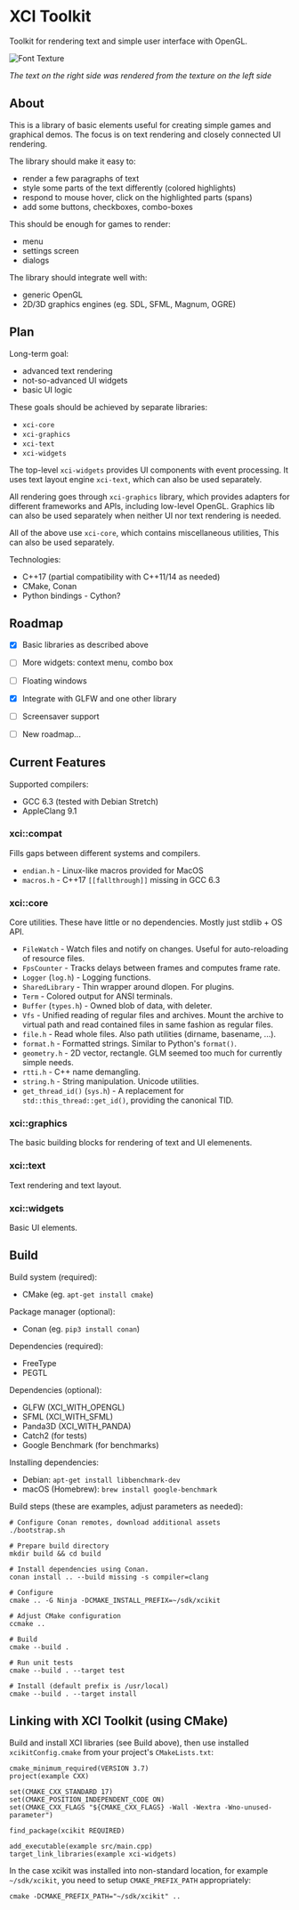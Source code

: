 XCI Toolkit
===========
Toolkit for rendering text and simple user interface with OpenGL.

![Font Texture](http://xci.cz/toolkit/img/xci-text.png)

*The text on the right side was rendered from the texture on the left side*


About
-----

This is a library of basic elements useful for creating simple games and graphical demos.
The focus is on text rendering and closely connected UI rendering.

The library should make it easy to:

- render a few paragraphs of text
- style some parts of the text differently (colored highlights)
- respond to mouse hover, click on the highlighted parts (spans)
- add some buttons, checkboxes, combo-boxes

This should be enough for games to render:

- menu
- settings screen
- dialogs

The library should integrate well with:

- generic OpenGL
- 2D/3D graphics engines (eg. SDL, SFML, Magnum, OGRE)


Plan
----

Long-term goal:

- advanced text rendering
- not-so-advanced UI widgets
- basic UI logic

These goals should be achieved by separate libraries:

- `xci-core`
- `xci-graphics`
- `xci-text`
- `xci-widgets`

The top-level `xci-widgets` provides UI components with event processing.
It uses text layout engine `xci-text`, which can also be used separately.

All rendering goes through `xci-graphics` library, which provides
adapters for different frameworks and APIs, including low-level OpenGL.
Graphics lib can also be used separately when neither UI nor text rendering is needed.

All of the above use `xci-core`, which contains miscellaneous utilities,
This can also be used separately. 

Technologies:

- C++17 (partial compatibility with C++11/14 as needed)
- CMake, Conan
- Python bindings - Cython?


Roadmap
-------

- [x] Basic libraries as described above
- [ ] More widgets: context menu, combo box
- [ ] Floating windows
- [x] Integrate with GLFW and one other library
- [ ] Screensaver support
- [ ] New roadmap...


Current Features
----------------

Supported compilers:

- GCC 6.3 (tested with Debian Stretch)
- AppleClang 9.1

### xci::compat

Fills gaps between different systems and compilers.

- `endian.h` - Linux-like macros provided for MacOS
- `macros.h` - C++17 `[[fallthrough]]` missing in GCC 6.3

### xci::core

Core utilities. These have little or no dependencies. Mostly just stdlib + OS API.

- `FileWatch` - Watch files and notify on changes. Useful for auto-reloading of resource files.
- `FpsCounter` - Tracks delays between frames and computes frame rate.
- `Logger` (`log.h`) - Logging functions.
- `SharedLibrary` - Thin wrapper around dlopen. For plugins.
- `Term` - Colored output for ANSI terminals.
- `Buffer` (`types.h`) - Owned blob of data, with deleter.
- `Vfs` - Unified reading of regular files and archives. Mount the archive to virtual path
  and read contained files in same fashion as regular files.
- `file.h` - Read whole files. Also path utilities (dirname, basename, ...).
- `format.h` - Formatted strings. Similar to Python's `format()`.
- `geometry.h` - 2D vector, rectangle. GLM seemed too much for currently simple needs.
- `rtti.h` - C++ name demangling.
- `string.h` - String manipulation. Unicode utilities.
- `get_thread_id()` (`sys.h`) - A replacement for `std::this_thread::get_id()`, providing the canonical TID.

### xci::graphics

The basic building blocks for rendering of text and UI elemenents.

### xci::text

Text rendering and text layout.

### xci::widgets

Basic UI elements.


Build
-----

Build system (required):
- CMake (eg. `apt-get install cmake`)

Package manager (optional):
- Conan (eg. `pip3 install conan`)

Dependencies (required):
- FreeType
- PEGTL

Dependencies (optional):
- GLFW (XCI_WITH_OPENGL)
- SFML (XCI_WITH_SFML)
- Panda3D (XCI_WITH_PANDA)
- Catch2 (for tests)
- Google Benchmark (for benchmarks)

Installing dependencies:
- Debian: `apt-get install libbenchmark-dev`
- macOS (Homebrew): `brew install google-benchmark`

Build steps (these are examples, adjust parameters as needed):

    # Configure Conan remotes, download additional assets
    ./bootstrap.sh

    # Prepare build directory
    mkdir build && cd build

    # Install dependencies using Conan.
    conan install .. --build missing -s compiler=clang

    # Configure
    cmake .. -G Ninja -DCMAKE_INSTALL_PREFIX=~/sdk/xcikit

    # Adjust CMake configuration
    ccmake ..
    
    # Build
    cmake --build .

    # Run unit tests
    cmake --build . --target test
    
    # Install (default prefix is /usr/local)
    cmake --build . --target install


Linking with XCI Toolkit (using CMake)
--------------------------------------

Build and install XCI libraries (see Build above),
then use installed `xcikitConfig.cmake` from your project's
`CMakeLists.txt`:

    cmake_minimum_required(VERSION 3.7)
    project(example CXX)
    
    set(CMAKE_CXX_STANDARD 17)
    set(CMAKE_POSITION_INDEPENDENT_CODE ON)
    set(CMAKE_CXX_FLAGS "${CMAKE_CXX_FLAGS} -Wall -Wextra -Wno-unused-parameter")

    find_package(xcikit REQUIRED)
    
    add_executable(example src/main.cpp)
    target_link_libraries(example xci-widgets)

In the case xcikit was installed into non-standard location,
for example `~/sdk/xcikit`, you need to setup `CMAKE_PREFIX_PATH` appropriately:

    cmake -DCMAKE_PREFIX_PATH="~/sdk/xcikit" ..
